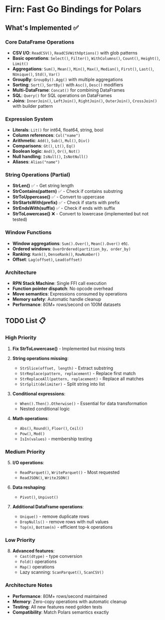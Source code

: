 # Firn: Fast Go Bindings for Polars

## What's Implemented ✅

### Core DataFrame Operations
- **CSV I/O**: `ReadCSV()`, `ReadCSVWithOptions()` with glob patterns
- **Basic operations**: `Select()`, `Filter()`, `WithColumns()`, `Count()`, `Height()`, `Limit()`
- **Aggregations**: `Sum()`, `Mean()`, `Min()`, `Max()`, `Median()`, `First()`, `Last()`, `NUnique()`, `Std()`, `Var()`
- **GroupBy**: `GroupBy().Agg()` with multiple aggregations
- **Sorting**: `Sort()`, `SortBy()` with `Asc()`, `Desc()` modifiers
- **Multi-DataFrame**: `Concat()` for combining DataFrames
- **SQL**: `Query()` for SQL operations on DataFrames
- **Joins**: `InnerJoin()`, `LeftJoin()`, `RightJoin()`, `OuterJoin()`, `CrossJoin()` with builder pattern

### Expression System
- **Literals**: `Lit()` for int64, float64, string, bool
- **Column references**: `Col("name")`
- **Arithmetic**: `Add()`, `Sub()`, `Mul()`, `Div()`
- **Comparisons**: `Gt()`, `Lt()`, `Eq()`
- **Boolean logic**: `And()`, `Or()`, `Not()`
- **Null handling**: `IsNull()`, `IsNotNull()`
- **Aliases**: `Alias("name")`

### String Operations (Partial)
- **StrLen()** ✅ - Get string length
- **StrContains(pattern)** ✅ - Check if contains substring
- **StrToUppercase()** ✅ - Convert to uppercase
- **StrStartsWith(prefix)** ✅ - Check if starts with prefix
- **StrEndsWith(suffix)** ✅ - Check if ends with suffix
- **StrToLowercase()** ❌ - Convert to lowercase (implemented but not tested)

### Window Functions
- **Window aggregations**: `Sum().Over()`, `Mean().Over()` etc.
- **Ordered windows**: `OverOrdered(partition_by, order_by)`
- **Ranking**: `Rank()`, `DenseRank()`, `RowNumber()`
- **Offset**: `Lag(offset)`, `Lead(offset)`

### Architecture
- **RPN Stack Machine**: Single FFI call execution
- **Function pointer dispatch**: No opcode overhead
- **Move semantics**: Expressions consumed by operations
- **Memory safety**: Automatic handle cleanup
- **Performance**: 80M+ rows/second on 100M datasets

## TODO List 📋

### High Priority
1. **Fix StrToLowercase()** - Implemented but missing tests
2. **String operations missing**:
   - `StrSlice(offset, length)` - Extract substring
   - `StrReplace(pattern, replacement)` - Replace first match
   - `StrReplaceAll(pattern, replacement)` - Replace all matches
   - `StrSplit(delimiter)` - Split string into list

3. **Conditional expressions**:
   - `When().Then().Otherwise()` - Essential for data transformation
   - Nested conditional logic

4. **Math operations**:
   - `Abs()`, `Round()`, `Floor()`, `Ceil()`
   - `Pow()`, `Mod()`
   - `IsIn(values)` - membership testing

### Medium Priority
5. **I/O operations**:
   - `ReadParquet()`, `WriteParquet()` - Most requested
   - `ReadJSON()`, `WriteJSON()`

6. **Data reshaping**:
   - `Pivot()`, `Unpivot()`

7. **Additional DataFrame operations**:
   - `Unique()` - remove duplicate rows
   - `DropNulls()` - remove rows with null values
   - `Top(n)`, `Bottom(n)` - efficient top-k operations

### Low Priority
8. **Advanced features**:
   - `Cast(dtype)` - type conversion
   - `Fold()` operations
   - `Map()` operations
   - Lazy scanning: `ScanParquet()`, `ScanCSV()`

### Architecture Notes
- **Performance**: 80M+ rows/second maintained
- **Memory**: Zero-copy operations with automatic cleanup
- **Testing**: All new features need golden tests
- **Compatibility**: Match Polars semantics exactly
